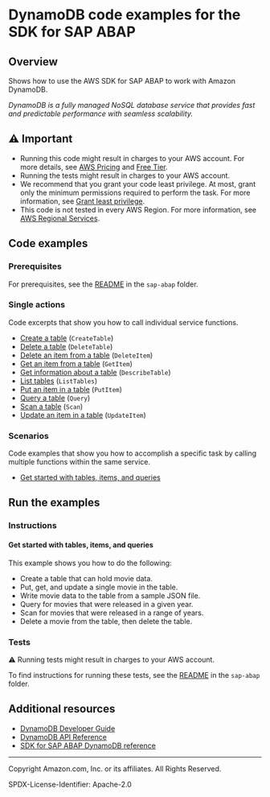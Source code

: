 # DynamoDB code examples for the SDK for SAP ABAP

## Overview

Shows how to use the AWS SDK for SAP ABAP to work with Amazon DynamoDB.

<!--custom.overview.start-->
<!--custom.overview.end-->

_DynamoDB is a fully managed NoSQL database service that provides fast and predictable performance with seamless scalability._

## ⚠ Important

* Running this code might result in charges to your AWS account. For more details, see [AWS Pricing](https://aws.amazon.com/pricing/) and [Free Tier](https://aws.amazon.com/free/).
* Running the tests might result in charges to your AWS account.
* We recommend that you grant your code least privilege. At most, grant only the minimum permissions required to perform the task. For more information, see [Grant least privilege](https://docs.aws.amazon.com/IAM/latest/UserGuide/best-practices.html#grant-least-privilege).
* This code is not tested in every AWS Region. For more information, see [AWS Regional Services](https://aws.amazon.com/about-aws/global-infrastructure/regional-product-services).

<!--custom.important.start-->
<!--custom.important.end-->

## Code examples

### Prerequisites

For prerequisites, see the [README](../../README.md#Prerequisites) in the `sap-abap` folder.


<!--custom.prerequisites.start-->
<!--custom.prerequisites.end-->

### Single actions

Code excerpts that show you how to call individual service functions.

- [Create a table](zcl_aws1_dyn_actions.clas.abap#L78) (`CreateTable`)
- [Delete a table](zcl_aws1_dyn_actions.clas.abap#L144) (`DeleteTable`)
- [Delete an item from a table](zcl_aws1_dyn_actions.clas.abap#L120) (`DeleteItem`)
- [Get an item from a table](zcl_aws1_dyn_actions.clas.abap#L192) (`GetItem`)
- [Get information about a table](zcl_aws1_dyn_actions.clas.abap#L167) (`DescribeTable`)
- [List tables](zcl_aws1_dyn_actions.clas.abap#L218) (`ListTables`)
- [Put an item in a table](zcl_aws1_dyn_actions.clas.abap#L242) (`PutItem`)
- [Query a table](zcl_aws1_dyn_actions.clas.abap#L266) (`Query`)
- [Scan a table](zcl_aws1_dyn_actions.clas.abap#L304) (`Scan`)
- [Update an item in a table](zcl_aws1_dyn_actions.clas.abap#L340) (`UpdateItem`)

### Scenarios

Code examples that show you how to accomplish a specific task by calling multiple
functions within the same service.

- [Get started with tables, items, and queries](zcl_aws1_dyn_scenario.clas.abap)


<!--custom.examples.start-->
<!--custom.examples.end-->

## Run the examples

### Instructions


<!--custom.instructions.start-->
<!--custom.instructions.end-->



#### Get started with tables, items, and queries

This example shows you how to do the following:

- Create a table that can hold movie data.
- Put, get, and update a single movie in the table.
- Write movie data to the table from a sample JSON file.
- Query for movies that were released in a given year.
- Scan for movies that were released in a range of years.
- Delete a movie from the table, then delete the table.

<!--custom.scenario_prereqs.dynamodb_Scenario_GettingStartedMovies.start-->
<!--custom.scenario_prereqs.dynamodb_Scenario_GettingStartedMovies.end-->


<!--custom.scenarios.dynamodb_Scenario_GettingStartedMovies.start-->
<!--custom.scenarios.dynamodb_Scenario_GettingStartedMovies.end-->

### Tests

⚠ Running tests might result in charges to your AWS account.


To find instructions for running these tests, see the [README](../../README.md#Tests)
in the `sap-abap` folder.



<!--custom.tests.start-->
<!--custom.tests.end-->

## Additional resources

- [DynamoDB Developer Guide](https://docs.aws.amazon.com/amazondynamodb/latest/developerguide/Introduction.html)
- [DynamoDB API Reference](https://docs.aws.amazon.com/amazondynamodb/latest/APIReference/Welcome.html)
- [SDK for SAP ABAP DynamoDB reference](https://docs.aws.amazon.com/sdk-for-sap-abap/v1/api/latest/dyn/index.html)

<!--custom.resources.start-->
<!--custom.resources.end-->

---

Copyright Amazon.com, Inc. or its affiliates. All Rights Reserved.

SPDX-License-Identifier: Apache-2.0